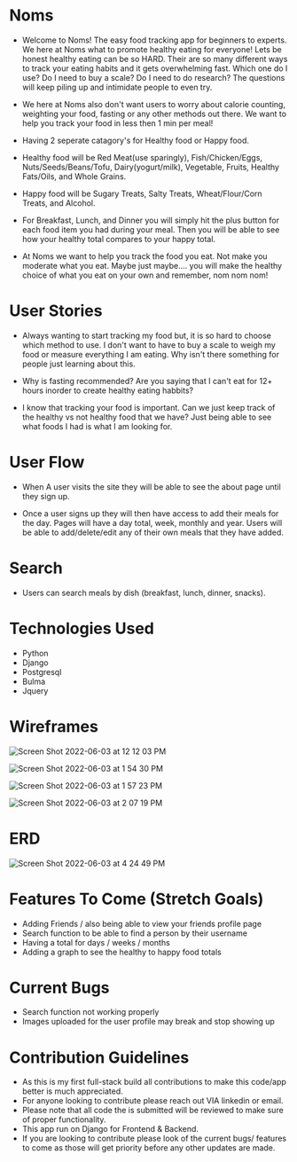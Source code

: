# Noms
- Welcome to Noms! The easy food tracking app for beginners to experts. We here at Noms what to promote healthy eating for everyone! Lets be honest healthy eating can be so HARD. Their are so many different ways to track your eating habits and it gets overwhelming fast. Which one do I use? Do I need to buy a scale? Do I need to do research? The questions will keep piling up and intimidate people to even try. 

- We here at Noms also don't want users to worry about calorie counting, weighting your food, fasting or any other methods out there. We want to help you track your food in less then 1 min per meal!

- Having 2 seperate catagory's for Healthy food or Happy food.

- Healthy food will be Red Meat(use sparingly), Fish/Chicken/Eggs, Nuts/Seeds/Beans/Tofu, Dairy(yogurt/milk), Vegetable, Fruits, Healthy Fats/Oils, and Whole Grains.

- Happy food will be Sugary Treats, Salty Treats, Wheat/Flour/Corn Treats, and Alcohol.

- For Breakfast, Lunch, and Dinner you will simply hit the plus button for each food item you had during your meal. Then you will be able to see how your healthy total compares to your happy total.  

- At Noms we want to help you track the food you eat. Not make you moderate what you eat. Maybe just maybe.... you will make the healthy choice of what you eat on your own and remember, nom nom nom!


# User Stories
- Always wanting to start tracking my food but, it is so hard to choose which method to use.  I don't want to have to buy a scale to weigh my food or measure everything I am eating. Why isn't there something for people just learning about this.

- Why is fasting recommended? Are you saying that I can't eat for 12+ hours inorder to create healthy eating habbits?

- I know that tracking your food is important. Can we just keep track of the healthy vs not healthy food that we have? Just being able to see what foods I had is what I am looking for.

# User Flow
- When A user visits the site they will be able to see the about page until they sign up.

- Once a user signs up they will then have access to add their meals for the day.  Pages will have a day total, week, monthly and year. Users will be able to add/delete/edit any of their own meals that they have added. 


# Search
- Users can search meals by dish (breakfast, lunch, dinner, snacks).


# Technologies Used
- Python
- Django
- Postgresql
- Bulma
- Jquery

# Wireframes

![Screen Shot 2022-06-03 at 12 12 03 PM](https://user-images.githubusercontent.com/100162086/171935039-fb5ccd64-89e3-4d4a-96c4-d55f8293bc69.png)

![Screen Shot 2022-06-03 at 1 54 30 PM](https://user-images.githubusercontent.com/100162086/171935104-5d043d98-9c2f-41cd-914c-b717b568797b.png)


![Screen Shot 2022-06-03 at 1 57 23 PM](https://user-images.githubusercontent.com/100162086/171935134-a43a9760-16e4-4b89-8839-51e44ea93b46.png)

![Screen Shot 2022-06-03 at 2 07 19 PM](https://user-images.githubusercontent.com/100162086/171935171-ccd09225-216d-447e-8a50-2d3f986d5c28.png)

# ERD
![Screen Shot 2022-06-03 at 4 24 49 PM](https://user-images.githubusercontent.com/100162086/171946682-3bf80e3c-5da0-47f9-9cdb-61a4199fd99f.png)

# Features To Come (Stretch Goals)
- Adding Friends / also being able to view your friends profile page
- Search function to be able to find a person by their username
- Having a total for days / weeks / months
- Adding a graph to see the healthy to happy food totals

# Current Bugs
- Search function not working properly
- Images uploaded for the user profile may break and stop showing up

# Contribution Guidelines
- As this is my first full-stack build all contributions to make this code/app better is much appreciated.
- For anyone looking to contribute please reach out VIA linkedin or email.
- Please note that all code the is submitted will be reviewed to make sure of proper functionality.
- This app run on Django for Frontend & Backend.
- If you are looking to contribute please look of the current bugs/ features to come as those will get priority before any other updates are made.